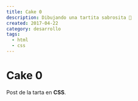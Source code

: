 ```yaml
---
title: Cake 0
description: Dibujando una tartita sabrosita 🎂
created: 2017-04-22
category: desarrollo
tags:
  - html
  - css
---
```


# Cake 0

Post de la tarta en **CSS**.
